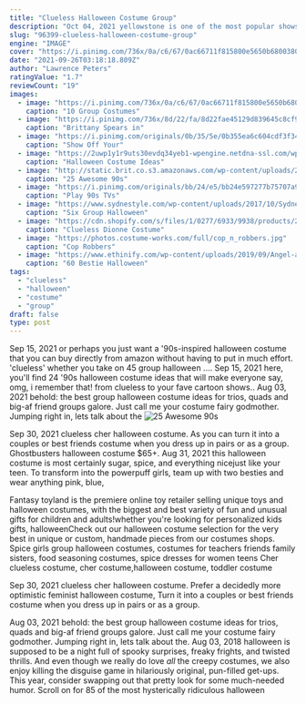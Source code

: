 ```yaml
---
title: "Clueless Halloween Costume Group"
description: "Oct 04, 2021 yellowstone is one of the most popular shows on tv, so it's an excellent choice for halloween costume inspiration. The western drama is filled with unforgettable characters, any of"
slug: "96399-clueless-halloween-costume-group"
engine: "IMAGE"
cover: "https://i.pinimg.com/736x/0a/c6/67/0ac66711f815800e5650b68003802fad--clueless-costume-s-costume.jpg"
date: "2021-09-26T03:18:18.809Z"
author: "Lawrence Peters"
ratingValue: "1.7"
reviewCount: "19"
images:
  - image: "https://i.pinimg.com/736x/0a/c6/67/0ac66711f815800e5650b68003802fad--clueless-costume-s-costume.jpg"
    caption: "10 Group Costumes"
  - image: "https://i.pinimg.com/736x/8d/22/fa/8d22fae45129d839645c8cf928d31684.jpg"
    caption: "Brittany Spears in"
  - image: "https://i.pinimg.com/originals/0b/35/5e/0b355ea6c604cdf3f34e5c11ca24b84f.jpg"
    caption: "Show Off Your"
  - image: "https://2uwp1y1r9uts30evdq34yeb1-wpengine.netdna-ssl.com/wp-content/uploads/2020/10/Sydne-Style-shows-easy-Halloween-costume-ideas-as-Flashdance-with-Sydne-Summer-off-the-shoulder-top.jpg"
    caption: "Halloween Costume Ideas"
  - image: "http://static.brit.co.s3.amazonaws.com/wp-content/uploads/2013/10/0-Fresh.jpg"
    caption: "25 Awesome 90s"
  - image: "https://i.pinimg.com/originals/bb/24/e5/bb24e597277b75707a9afd2c89408b27.jpg"
    caption: "Play 90s TVs"
  - image: "https://www.sydnestyle.com/wp-content/uploads/2017/10/Sydne-Style-shares-group-halloween-costume-ideas-as-sushi-and-soy-sauce.jpg"
    caption: "Six Group Halloween"
  - image: "https://cdn.shopify.com/s/files/1/0277/6933/9938/products/20598_A2_1000x1000.jpg?v=1575986889"
    caption: "Clueless Dionne Costume"
  - image: "https://photos.costume-works.com/full/cop_n_robbers.jpg"
    caption: "Cop Robbers"
  - image: "https://www.ethinify.com/wp-content/uploads/2019/09/Angel-and-Devil-Costume-1.jpg"
    caption: "60 Bestie Halloween"
tags:
  - "clueless"
  - "halloween"
  - "costume"
  - "group"
draft: false
type: post
---
```


Sep 15, 2021 or perhaps you just want a '90s-inspired halloween costume that you can buy directly from amazon without having to put in much effort.  'clueless' whether you take on 45 group halloween .... Sep 15, 2021 here, you'll find 24 '90s halloween costume ideas that will make everyone say, omg, i remember that! from clueless to your fave cartoon shows.. Aug 03, 2021 behold: the best group halloween costume ideas for trios, quads and big-af friend groups galore. Just call me your costume fairy godmother. Jumping right in, lets talk about the
![25 Awesome 90s](http://static.brit.co.s3.amazonaws.com/wp-content/uploads/2013/10/0-Fresh.jpg "25 Awesome 90s")

Sep 30, 2021 clueless cher halloween costume.  As you can turn it into a couples or best friends costume when you dress up in pairs or as a group. Ghostbusters halloween costume $65+. Aug 31, 2021 this halloween costume is most certainly sugar, spice, and everything nicejust like your teen. To transform into the powerpuff girls, team up with two besties and wear anything pink, blue,
<!--inArticleAds-->

<!--galleryOne-->

Fantasy toyland is the premiere online toy retailer selling unique toys and halloween costumes, with the biggest and best variety of fun and unusual gifts for children and adults!whether you're looking for personalized kids gifts, halloweenCheck out our halloween costume selection for the very best in unique or custom, handmade pieces from our costumes shops.  Spice girls group halloween costumes, costumes for teachers friends family sisters, food seasoning costumes, spice dresses for women teens Cher clueless costume, cher costume,halloween costume, toddler costume
<!--inArticleAds-->

<!--galleryTwo-->

Sep 30, 2021 clueless cher halloween costume.  Prefer a decidedly more optimistic feminist halloween costume, Turn it into a couples or best friends costume when you dress up in pairs or as a group.
<!--galleryThree-->

Aug 03, 2021 behold: the best group halloween costume ideas for trios, quads and big-af friend groups galore. Just call me your costume fairy godmother. Jumping right in, lets talk about the. Aug 03, 2018 halloween is supposed to be a night full of spooky surprises, freaky frights, and twisted thrills. And even though we really do love *all* the creepy costumes, we also enjoy killing the disguise game in hilariously original, pun-filled get-ups. This year, consider swapping out that pretty look for some much-needed humor. Scroll on for 85 of the most hysterically ridiculous halloween